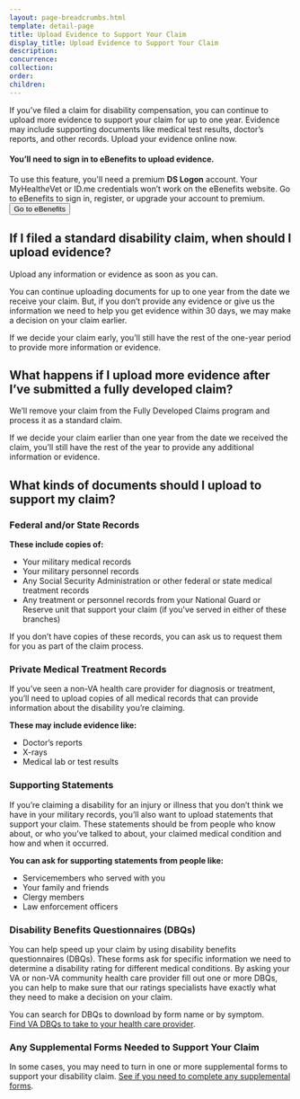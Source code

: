 ```yaml
---
layout: page-breadcrumbs.html
template: detail-page
title: Upload Evidence to Support Your Claim
display_title: Upload Evidence to Support Your Claim
description:
concurrence:
collection: 
order: 
children:
---
```

<div itemscope itemtype="http://schema.org/FAQPage">
<div itemprop="description" class="va-introtext">

If you’ve filed a claim for disability compensation, you can continue to upload more evidence to support your claim for up to one year. Evidence may include supporting documents like medical test results, doctor’s reports, and other records. Upload your evidence online now.

</div>

<div class="va-sign-in-alert usa-alert usa-alert-info">
  <div class="usa-alert-body">
    <h4 class="usa-alert-heading">You’ll need to sign in to eBenefits to upload evidence.</h4>
    <p class="usa-alert-text"> To use this feature, you'll need a premium <b>DS Logon</b> account. Your MyHealth<em>e</em>Vet or ID.me credentials won’t work on the eBenefits website. Go to eBenefits to sign in, register, or upgrade your account to premium.<br>
      <button class="usa-button-primary">Go to eBenefits</button>
    </p>
  </div>
</div>

<div itemscope itemtype="http://schema.org/Question">

<h2 itemprop="name">If I filed a standard disability claim, when should I upload evidence?</h2>
<div itemprop="acceptedAnswer" itemscope itemtype="http://schema.org/Answer">
<div itemprop="text">

Upload any information or evidence as soon as you can. 

You can continue uploading documents for up to one year from the date we receive your claim. But, if you don’t provide any evidence or give us the information we need to help you get evidence within 30 days, we may make a decision on your claim earlier.

If we decide your claim early, you’ll still have the rest of the one-year period to provide more information or evidence. </div>
</div>
</div>
</div>

<div itemscope itemtype="http://schema.org/Question">

<h2 itemprop="name">What happens if I upload more evidence after I’ve submitted a fully developed claim?</h2>
<div itemprop="acceptedAnswer" itemscope itemtype="http://schema.org/Answer">
<div itemprop="text">

We’ll remove your claim from the Fully Developed Claims program and process it as a standard claim. 

If we decide your claim earlier than one year from the date we received the claim, you’ll still have the rest of the year to provide any additional information or evidence.
</div>
</div>
</div>

<div itemscope itemtype="http://schema.org/Question">

<h2 itemprop="name">What kinds of documents should I upload to support my claim?</h2>
<div itemprop="acceptedAnswer" itemscope itemtype="http://schema.org/Answer">
<div itemprop="text">

### Federal and/or State Records

**These include copies of:**
- Your military medical records
- Your military personnel records
- Any Social Security Administration or other federal or state medical treatment records
- Any treatment or personnel records from your National Guard or Reserve unit that support your claim (if you've served in either of these branches)

If you don’t have copies of these records, you can ask us to request them for you as part of the claim process.

### Private Medical Treatment Records 

If you’ve seen a non-VA health care provider for diagnosis or treatment, you’ll need to upload copies of all medical records that can provide information about the disability you’re claiming. 

**These may include evidence like:**
- Doctor’s reports
- X-rays
- Medical lab or test results

### Supporting Statements

If you’re claiming a disability for an injury or illness that you don’t think we have in your military records, you’ll also want to upload statements that support your claim. These statements should be from people who know about, or who you’ve talked to about, your claimed medical condition and how and when it occurred. 

**You can ask for supporting statements from people like:**
- Servicemembers who served with you 
- Your family and friends
- Clergy members
- Law enforcement officers

### Disability Benefits Questionnaires (DBQs)

You can help speed up your claim by using disability benefits questionnaires (DBQs). These forms ask for specific information we need to determine a disability rating for different medical conditions. By asking your VA or non-VA community health care provider fill out one or more DBQs, you can help to make sure that our ratings specialists have exactly what they need to make a decision on your claim.

You can search for DBQs to download by form name or by symptom. <br>
[Find VA DBQs to take to your health care provider](https://www.benefits.va.gov/compensation/dbq_disabilityexams.asp).

### Any Supplemental Forms Needed to Support Your Claim

In some cases, you may need to turn in one or more supplemental forms to support your disability claim.
[See if you need to complete any supplemental forms](https://www.vets.gov/disability-benefits/apply/supplemental-forms/).
</div>
</div>
</div>
</div>
